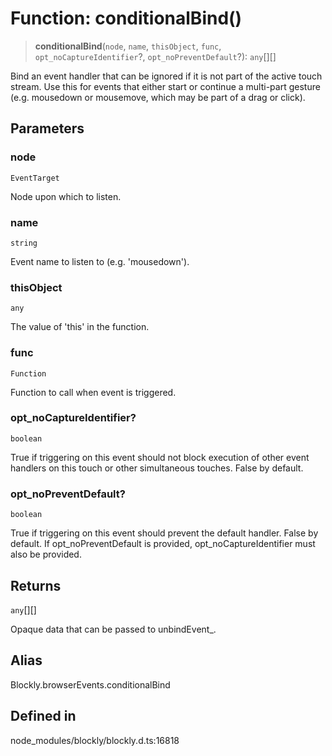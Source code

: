 # Function: conditionalBind()

> **conditionalBind**(`node`, `name`, `thisObject`, `func`, `opt_noCaptureIdentifier`?, `opt_noPreventDefault`?): `any`[][]

Bind an event handler that can be ignored if it is not part of the active
touch stream.
Use this for events that either start or continue a multi-part gesture (e.g.
mousedown or mousemove, which may be part of a drag or click).

## Parameters

### node

`EventTarget`

Node upon which to listen.

### name

`string`

Event name to listen to (e.g. 'mousedown').

### thisObject

`any`

The value of 'this' in the function.

### func

`Function`

Function to call when event is triggered.

### opt_noCaptureIdentifier?

`boolean`

True if triggering on this event
should not block execution of other event handlers on this touch or
other simultaneous touches. False by default.

### opt_noPreventDefault?

`boolean`

True if triggering on this event
should prevent the default handler. False by default. If
opt_noPreventDefault is provided, opt_noCaptureIdentifier must also be
provided.

## Returns

`any`[][]

Opaque data that can be passed to
unbindEvent\_.

## Alias

Blockly.browserEvents.conditionalBind

## Defined in

node_modules/blockly/blockly.d.ts:16818

